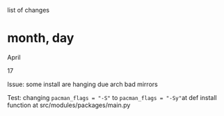 list of changes

# month, day
April

17

Issue: some install are hanging due arch bad mirrors

Test: changing `pacman_flags = "-S"` to `pacman_flags = "-Sy"`at def install function at src/modules/packages/main.py
